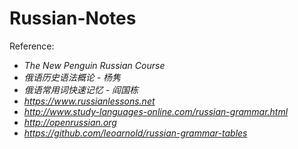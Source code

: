 # Russian-Notes

Reference:

- *The New Penguin Russian Course*
- *俄语历史语法概论 - 杨隽*
- *俄语常用词快速记忆 - 阎国栋*
- *<https://www.russianlessons.net>*
- *<http://www.study-languages-online.com/russian-grammar.html>*
- *<http://openrussian.org>*
- *<https://github.com/leoarnold/russian-grammar-tables>*
